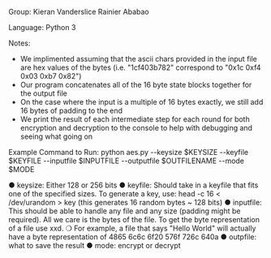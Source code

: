 Group:
Kieran Vanderslice
Rainier Ababao

Language: Python 3

Notes: 
- We implimented assuming that the ascii chars provided in the input file are hex values of the bytes (i.e. "1cf403b782" correspond to "0x1c 0xf4 0x03 0xb7 0x82")
- Our program concatenates all of the 16 byte state blocks together for the output file
- On the case where the input is a multiple of 16 bytes exactly, we still add 16 bytes of padding to the end
- We print the result of each intermediate step for each round for both encryption and decryption to the console to help with debugging and seeing what going on

Example Command to Run:
python aes.py --keysize $KEYSIZE --keyfile $KEYFILE --inputfile $INPUTFILE --outputfile $OUTFILENAME --mode $MODE

● keysize: Either 128 or 256 bits
● keyfile: Should take in a keyfile that fits one of the specified sizes. To generate a key, use: head -c 16 < /dev/urandom > key (this generates 16 random bytes ~ 128 bits)
● inputfile: This should be able to handle any file and any size (padding might be required). All we care is the bytes of the file. To get the byte representation of a file use xxd.
	❍ For example, a file that says "Hello World" will actually have a byte representation of 4865 6c6c 6f20 576f 726c 640a
● outpfile: what to save the result
● mode: encrypt or decrypt
